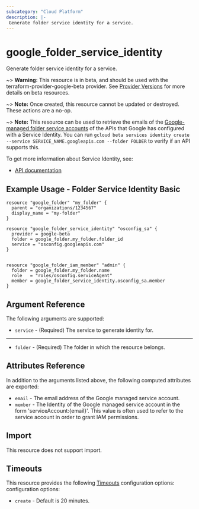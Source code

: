 ```yaml
---
subcategory: "Cloud Platform"
description: |-
 Generate folder service identity for a service.
---
```


# google_folder_service_identity

Generate folder service identity for a service.

~> **Warning:** This resource is in beta, and should be used with the terraform-provider-google-beta provider.
See [Provider Versions](https://terraform.io/docs/providers/google/guides/provider_versions.html) for more details on beta resources.

~> **Note:** Once created, this resource cannot be updated or destroyed. These
actions are a no-op.

~> **Note:** This resource can be used to retrieve the emails of the [Google-managed folder service accounts](https://cloud.google.com/iam/docs/service-agents) 
of the APIs that Google has configured with a Service Identity. You can run `gcloud beta services identity create --service SERVICE_NAME.googleapis.com --folder FOLDER` to
verify if an API supports this.

To get more information about Service Identity, see:

* [API documentation](https://cloud.google.com/service-usage/docs/reference/rest/v1beta1/services/generateServiceIdentity)

## Example Usage - Folder Service Identity Basic

```hcl
resource "google_folder" "my_folder" {
  parent = "organizations/1234567"
  display_name = "my-folder"
}

resource "google_folder_service_identity" "osconfig_sa" {
  provider = google-beta
  folder = google_folder.my_folder.folder_id
  service = "osconfig.googleapis.com"
}


resource "google_folder_iam_member" "admin" {
  folder = google_folder.my_folder.name
  role   = "roles/osconfig.serviceAgent"
  member = google_folder_service_identity.osconfig_sa.member
}
```

## Argument Reference

The following arguments are supported:

* `service` -
  (Required)
  The service to generate identity for.

- - -

* `folder` - (Required) The folder in which the resource belongs.

## Attributes Reference

In addition to the arguments listed above, the following computed attributes are exported:

* `email` - The email address of the Google managed service account.
* `member` - The Identity of the Google managed service account in the form 'serviceAccount:{email}'. This value is often used to refer to the service account in order to grant IAM permissions.

## Import

This resource does not support import.

## Timeouts

This resource provides the following
[Timeouts](https://developer.hashicorp.com/terraform/plugin/sdkv2/resources/retries-and-customizable-timeouts) configuration options: configuration options:

* `create` - Default is 20 minutes.
